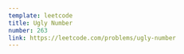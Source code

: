 ```yaml
---
template: leetcode
title: Ugly Number
number: 263
link: https://leetcode.com/problems/ugly-number
---
```

